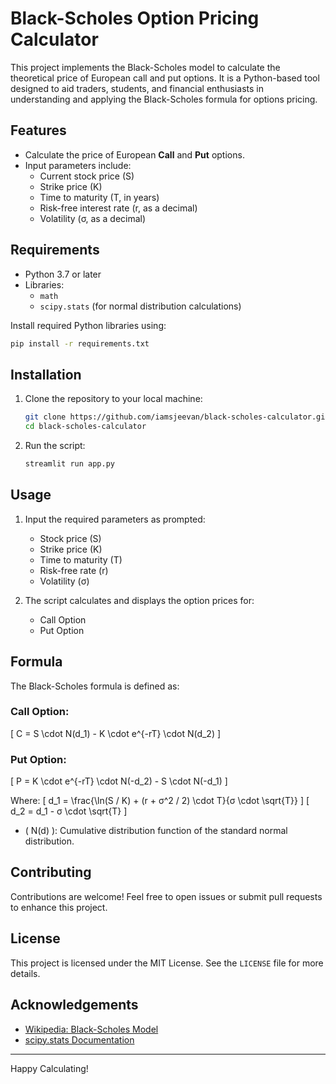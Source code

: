 
# Black-Scholes Option Pricing Calculator

This project implements the Black-Scholes model to calculate the theoretical price of European call and put options. It is a Python-based tool designed to aid traders, students, and financial enthusiasts in understanding and applying the Black-Scholes formula for options pricing.

## Features

- Calculate the price of European **Call** and **Put** options.
- Input parameters include:
  - Current stock price (S)
  - Strike price (K)
  - Time to maturity (T, in years)
  - Risk-free interest rate (r, as a decimal)
  - Volatility (σ, as a decimal)

## Requirements

- Python 3.7 or later
- Libraries:
  - `math`
  - `scipy.stats` (for normal distribution calculations)

Install required Python libraries using:
```bash
pip install -r requirements.txt
```

## Installation

1. Clone the repository to your local machine:
   ```bash
   git clone https://github.com/iamsjeevan/black-scholes-calculator.git
   cd black-scholes-calculator
   ```

2. Run the script:
   ```bash
   streamlit run app.py
   ```

## Usage

1. Input the required parameters as prompted:
   - Stock price (S)
   - Strike price (K)
   - Time to maturity (T)
   - Risk-free rate (r)
   - Volatility (σ)
   
2. The script calculates and displays the option prices for:
   - Call Option
   - Put Option


## Formula

The Black-Scholes formula is defined as:

### Call Option:
\[ C = S \cdot N(d_1) - K \cdot e^{-rT} \cdot N(d_2) \]

### Put Option:
\[ P = K \cdot e^{-rT} \cdot N(-d_2) - S \cdot N(-d_1) \]

Where:
\[ d_1 = \frac{\ln(S / K) + (r + σ^2 / 2) \cdot T}{σ \cdot \sqrt{T}} \]
\[ d_2 = d_1 - σ \cdot \sqrt{T} \]

- \( N(d) \): Cumulative distribution function of the standard normal distribution.

## Contributing

Contributions are welcome! Feel free to open issues or submit pull requests to enhance this project.

## License

This project is licensed under the MIT License. See the `LICENSE` file for more details.

## Acknowledgements

- [Wikipedia: Black-Scholes Model](https://en.wikipedia.org/wiki/Black%E2%80%93Scholes_model)
- [scipy.stats Documentation](https://docs.scipy.org/doc/scipy/reference/stats.html)

---

Happy Calculating!
